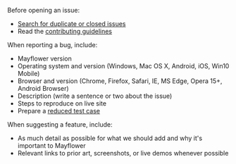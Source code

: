 Before opening an issue:

- [Search for duplicate or closed issues](https://github.com/massgov/mayflower/issues?utf8=%E2%9C%93&q=is%3Aissue)
- Read the [contributing guidelines](https://github.com/massgov/mayflower/blob/master/CONTRIBUTING.md)

When reporting a bug, include:

- Mayflower version
- Operating system and version (Windows, Mac OS X, Android, iOS, Win10 Mobile)
- Browser and version (Chrome, Firefox, Safari, IE, MS Edge, Opera 15+, Android Browser)
- Description (write a sentence or two about the issue)
- Steps to reproduce on live site
- Prepare a [reduced test case](https://css-tricks.com/reduced-test-cases/)

When suggesting a feature, include:

- As much detail as possible for what we should add and why it's important to Mayflower
- Relevant links to prior art, screenshots, or live demos whenever possible

